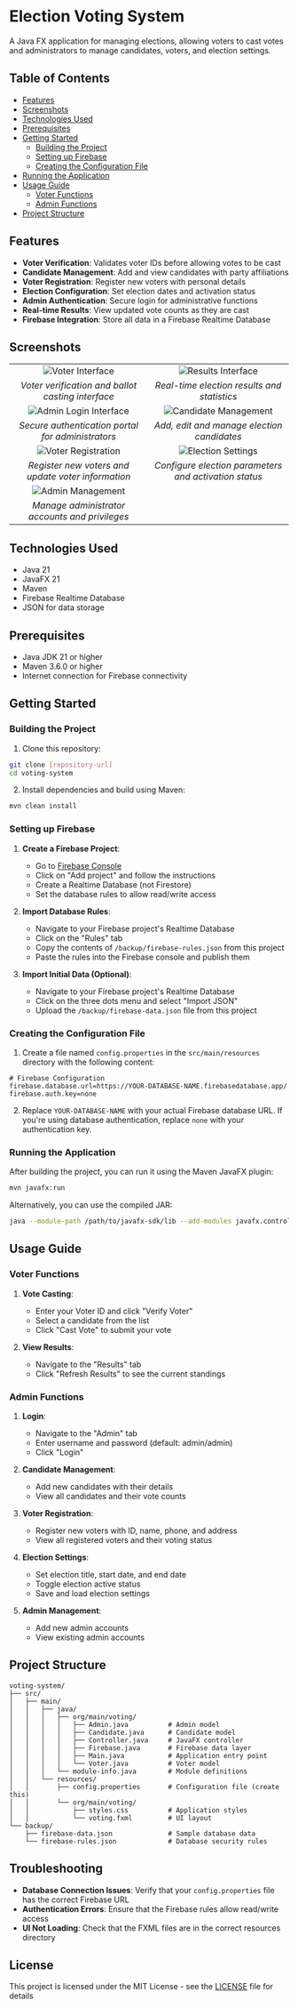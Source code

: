 # Election Voting System

A Java FX application for managing elections, allowing voters to cast votes and administrators to manage candidates, voters, and election settings.

## Table of Contents

- [Features](#features)
- [Screenshots](#screenshots)
- [Technologies Used](#technologies-used)
- [Prerequisites](#prerequisites)
- [Getting Started](#getting-started)
  - [Building the Project](#building-the-project)
  - [Setting up Firebase](#setting-up-firebase)
  - [Creating the Configuration File](#creating-the-configuration-file)
- [Running the Application](#running-the-application)
- [Usage Guide](#usage-guide)
  - [Voter Functions](#voter-functions)
  - [Admin Functions](#admin-functions)
- [Project Structure](#project-structure)


## Features

- **Voter Verification**: Validates voter IDs before allowing votes to be cast
- **Candidate Management**: Add and view candidates with party affiliations
- **Voter Registration**: Register new voters with personal details
- **Election Configuration**: Set election dates and activation status
- **Admin Authentication**: Secure login for administrative functions
- **Real-time Results**: View updated vote counts as they are cast
- **Firebase Integration**: Store all data in a Firebase Realtime Database

## Screenshots

| | |
|:-------------------------:|:-------------------------:|
| ![Voter Interface](screenshots/voter_interface.png) | ![Results Interface](screenshots/results_interface.png) |
| *Voter verification and ballot casting interface* | *Real-time election results and statistics* |
| ![Admin Login Interface](screenshots/admin_login_interface.png) | ![Candidate Management](screenshots/candidate_management.png) |
| *Secure authentication portal for administrators* | *Add, edit and manage election candidates* |
| ![Voter Registration](screenshots/voter_registration.png) | ![Election Settings](screenshots/election_settings.png) |
| *Register new voters and update voter information* | *Configure election parameters and activation status* |
| ![Admin Management](screenshots/admin_management.png) | |
| *Manage administrator accounts and privileges* | |

## Technologies Used

- Java 21
- JavaFX 21
- Maven
- Firebase Realtime Database
- JSON for data storage

## Prerequisites

- Java JDK 21 or higher
- Maven 3.6.0 or higher
- Internet connection for Firebase connectivity

## Getting Started

### Building the Project

1. Clone this repository:
```bash
git clone [repository-url]
cd voting-system
```

2. Install dependencies and build using Maven:
```bash
mvn clean install
```


### Setting up Firebase

1. **Create a Firebase Project**:
   - Go to [Firebase Console](https://console.firebase.google.com/)
   - Click on "Add project" and follow the instructions
   - Create a Realtime Database (not Firestore)
   - Set the database rules to allow read/write access

2. **Import Database Rules**:
   - Navigate to your Firebase project's Realtime Database
   - Click on the "Rules" tab
   - Copy the contents of `/backup/firebase-rules.json` from this project
   - Paste the rules into the Firebase console and publish them

3. **Import Initial Data (Optional)**:
   - Navigate to your Firebase project's Realtime Database
   - Click on the three dots menu and select "Import JSON"
   - Upload the `/backup/firebase-data.json` file from this project

### Creating the Configuration File

1. Create a file named `config.properties` in the `src/main/resources` directory with the following content:

```properties
# Firebase Configuration
firebase.database.url=https://YOUR-DATABASE-NAME.firebasedatabase.app/
firebase.auth.key=none
```

2. Replace `YOUR-DATABASE-NAME` with your actual Firebase database URL. If you're using database authentication, replace `none` with your authentication key.

### Running the Application

After building the project, you can run it using the Maven JavaFX plugin:

```bash
mvn javafx:run
```

Alternatively, you can use the compiled JAR:

```bash
java --module-path /path/to/javafx-sdk/lib --add-modules javafx.controls,javafx.fxml -jar target/hellofx-0.0.1-SNAPSHOT.jar
```

## Usage Guide

### Voter Functions

1. **Vote Casting**:
   - Enter your Voter ID and click "Verify Voter"
   - Select a candidate from the list
   - Click "Cast Vote" to submit your vote

2. **View Results**:
   - Navigate to the "Results" tab
   - Click "Refresh Results" to see the current standings

### Admin Functions

1. **Login**:
   - Navigate to the "Admin" tab
   - Enter username and password (default: admin/admin)
   - Click "Login"

2. **Candidate Management**:
   - Add new candidates with their details
   - View all candidates and their vote counts

3. **Voter Registration**:
   - Register new voters with ID, name, phone, and address
   - View all registered voters and their voting status

4. **Election Settings**:
   - Set election title, start date, and end date
   - Toggle election active status
   - Save and load election settings

5. **Admin Management**:
   - Add new admin accounts
   - View existing admin accounts

## Project Structure

```
voting-system/
├── src/
│   ├── main/
│   │   ├── java/
│   │   │   ├── org/main/voting/
│   │   │   │   ├── Admin.java          # Admin model
│   │   │   │   ├── Candidate.java      # Candidate model
│   │   │   │   ├── Controller.java     # JavaFX controller
│   │   │   │   ├── Firebase.java       # Firebase data layer
│   │   │   │   ├── Main.java           # Application entry point
│   │   │   │   └── Voter.java          # Voter model
│   │   │   └── module-info.java        # Module definitions
│   │   └── resources/
│   │       ├── config.properties       # Configuration file (create this)
│   │       └── org/main/voting/
│   │           ├── styles.css          # Application styles
│   │           └── voting.fxml         # UI layout
└── backup/
    ├── firebase-data.json              # Sample database data
    └── firebase-rules.json             # Database security rules
```

## Troubleshooting

- **Database Connection Issues**: Verify that your `config.properties` file has the correct Firebase URL
- **Authentication Errors**: Ensure that the Firebase rules allow read/write access
- **UI Not Loading**: Check that the FXML files are in the correct resources directory

## License

This project is licensed under the MIT License - see the [LICENSE](LICENSE) file for details